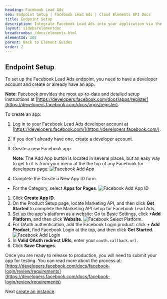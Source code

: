 ```yaml
---
heading: Facebook Lead Ads
seo: Endpoint Setup | Facebook Lead Ads | Cloud Elements API Docs
title: Endpoint Setup
description: Integrate Facebook Lead Ads into your application via the Cloud Elements APIs.
layout: sidebarelementdoc
breadcrumbs: /docs/elements.html
elementId: 202
parent: Back to Element Guides
order: 2
---
```

## Endpoint Setup

To set up the Facebook Lead Ads endpoint, you need to have a developer account and create or already have an app.

__Note__: Facebook provides the most up-to-date and detailed setup instructions at [https://developers.facebook.com/docs/apps/register](https://developers.facebook.com/docs/apps/register).

To create an app:

1. Log in to your Facebook Lead Ads developer account at [https://developers.facebook.com/](https://developers.facebook.com/).
1. If you don't already have one, create a developer account.
1. Create a new Facebook app.

    __Note__: The Add App button is located in several places, but an easy way to get to it is from your menu at the the top of any Facebook for developers page:
    ![Facebook Add App](https://cl.ly/3u393Q30450G/Add%20App.png)
1. Complete the Create a New App ID form.
  * For the Category, select __Apps for Pages__.
    ![Facebook Add App ID](https://cl.ly/3v3L3z2n210z/Create-a-New-AppID.png)
1. Click __Create App ID__.
1. On the Product Setup page, locate Marketing API, and then click __Get Started__ to complete the Marketing API setup for Facebook Lead Ads.
1. Set up the app's platform as a website: Go to Basic Settings, click __+Add Platform__, and then click __Website__.
    ![Facebook Select Platform](https://cl.ly/0K2913290G08/select-platform.png).
1. For OAuth authentication, add the Facebook Login product: click __+ Add Product__, find Facebook Login at the top, and then click __Get Started__.
![Facebook Add Login](https://cl.ly/2G3R440Q0o3e/FB-Login.png)
1. In __Valid OAuth redirect URIs__, enter your `oauth.callback.url`.
1. Click __Save Changes__.

Once you are ready to release to production, you will need to submit your app for testing.  You can read more about the process at: [https://developers.facebook.com/docs/facebook-login/review/requirements](https://developers.facebook.com/docs/facebook-login/review/requirements)

Next [create an instance](facebookleadads-create-instance.html).
